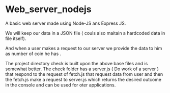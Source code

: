 # Web_server_nodejs

A basic web server made using Node-JS ans Express JS.

We will keep our data in  a JSON file ( couls also maitain a hardcoded data in file itself).

And when a user makes a request to our server we provide the data to him as number of coin he has .

The project directory check is built upon the above base files and is somewhat better.
The check folder has a server.js ( Do work of a server ) that respond to the request of fetch.js that request data from user and then the fetch.js make a request to server.js which returns the desired outcome in the console and can be used for oter applications.

